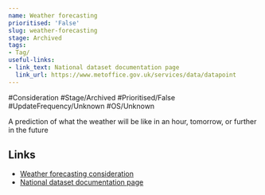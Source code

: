 ```yaml
---
name: Weather forecasting
prioritised: 'False'
slug: weather-forecasting
stage: Archived
tags:
- Tag/
useful-links:
- link_text: National dataset documentation page
  link_url: https://www.metoffice.gov.uk/services/data/datapoint
---
```


#Consideration #Stage/Archived #Prioritised/False #UpdateFrequency/Unknown #OS/Unknown

A prediction of what the weather will be like in an hour, tomorrow, or further in the future

## Links

* [Weather forecasting consideration](https://design.planning.data.gov.uk/planning-consideration/weather-forecasting)
* [National dataset documentation page](https://www.metoffice.gov.uk/services/data/datapoint)
